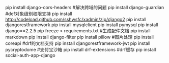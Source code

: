 pip install django-cors-headers   #解决跨域的问题
pip install django-guardian  #def对象级别权限支持
pip install http://codeload.github.com/sshwsfc/xadmin/zip/django2
pip install djangorestframework
pip install mysqlclient
pip install pymysql
pip install django==2.2.5
pip freeze > requirements.txt   #生成配件文档
pip install markdown
pip install django-filter
pip install pillow   #图片处理
pip install coreapi  #drf的文档支持
pip install djangorestframework-jwt 
pip install pycryptodome #支付宝沙箱
pip install drf-extensions #drf缓存
pip install social-auth-app-django